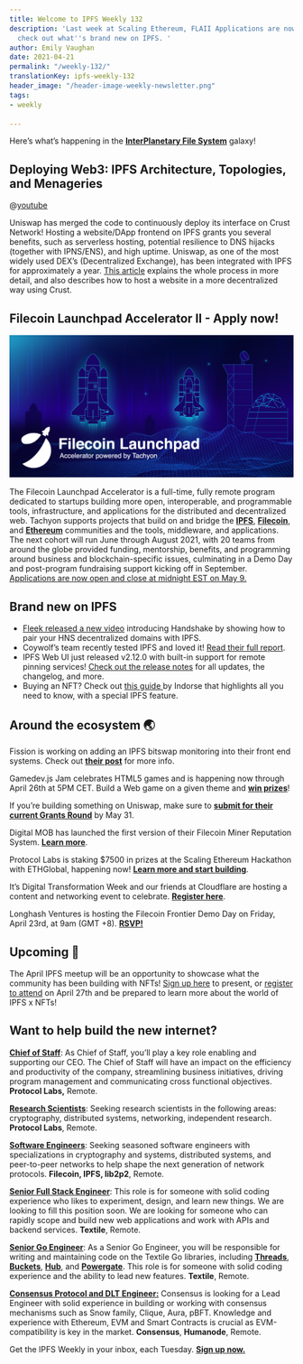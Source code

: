 ```yaml
---
title: Welcome to IPFS Weekly 132
description: 'Last week at Scaling Ethereum, FLAII Applications are now open, plus
  check out what''s brand new on IPFS. '
author: Emily Vaughan
date: 2021-04-21
permalink: "/weekly-132/"
translationKey: ipfs-weekly-132
header_image: "/header-image-weekly-newsletter.png"
tags:
- weekly

---
```

Here’s what’s happening in the [**InterPlanetary File System**](https://ipfs.io/) galaxy!

## Deploying Web3: IPFS Architecture, Topologies, and Menageries

@[youtube](13rHbWCYNWA)

Uniswap has merged the code to continuously deploy its interface on Crust Network! Hosting a website/DApp frontend on IPFS grants you several benefits, such as serverless hosting, potential resilience to DNS hijacks (together with IPNS/ENS), and high uptime. Uniswap, as one of the most widely used DEX’s (Decentralized Exchange), has been integrated with IPFS for approximately a year. [This article](https://medium.com/crustnetwork/decentralized-uniswap-interface-hosting-on-ipfs-18a78d1209ac) explains the whole process in more detail, and also describes how to host a website in a more decentralized way using Crust.

## Filecoin Launchpad Accelerator II - Apply now!

![](../assets/lauchpad_twitter-png.png)

The Filecoin Launchpad Accelerator is a full-time, fully remote program dedicated to startups building more open, interoperable, and programmable tools, infrastructure, and applications for the distributed and decentralized web. Tachyon supports projects that build on and bridge the [**IPFS**](https://ipfs.io/), [**Filecoin**](https://filecoin.io/), and [**Ethereum**](https://ethereum.org/) communities and the tools, middleware, and applications. The next cohort will run June through August 2021, with 20 teams from around the globe provided funding, mentorship, benefits, and programming around business and blockchain-specific issues, culminating in a Demo Day and post-program fundraising support kicking off in September. [Applications are now open and close at midnight EST on May 9.](https://tachyon.submittable.com/submit/192229/filecoin-launchpad-accelerator-ii)

## Brand new on IPFS

* [Fleek released a new video](https://www.youtube.com/watch?v=Kddvfs8u9bQ) introducing Handshake by showing how to pair your HNS decentralized domains with IPFS.
* Coywolf’s team recently tested IPFS and loved it! [Read their full report](https://www.coywolf.news/webmaster/ipfs/).
* IPFS Web UI just released v2.12.0 with built-in support for remote pinning services! [Check out the release notes](https://github.com/ipfs/ipfs-webui/releases/tag/v2.12.0) for all updates, the changelog, and more.
* Buying an NFT? Check out [this guide ](https://blog.indorse.io/buying-an-nft-things-you-need-to-know-e4f73adb8572)by Indorse that highlights all you need to know, with a special IPFS feature.

## Around the ecosystem 🌏

Fission is working on adding an IPFS bitswap monitoring into their front end systems. Check out [**their post**](https://talk.fission.codes/t/ipfs-bitswap-monitoring/1830) for more info.

Gamedev.js Jam celebrates HTML5 games and is happening now through April 26th at 5PM CET. Build a Web game on a given theme and [**win prizes**](https://gamedevjs.com/jam/2021/)!

If you’re building something on Uniswap, make sure to [**submit for their current Grants Round**](https://airtable.com/shrEXXxXB1humz7VS) by May 31. 

Digital MOB has launched the first version of their Filecoin Miner Reputation System. [**Learn more**](https://filecoin.io/blog/posts/filrep.io-a-filecoin-miner-reputation-system-v1-by-digital-mob/).

Protocol Labs is staking $7500 in prizes at the Scaling Ethereum Hackathon with ETHGlobal, happening now! [**Learn more and start building**](https://blog.ipfs.io/2021-04-14-scaling-ethereum/). 

It’s Digital Transformation Week and our friends at Cloudflare are hosting a content and networking event to celebrate. [**Register here**](https://digitaltransformation-week.com/home/digital-transformation-week-registration/).

Longhash Ventures is hosting the Filecoin Frontier Demo Day on Friday, April 23rd, at 9am (GMT +8). [**RSVP!**](https://docs.google.com/forms/d/e/1FAIpQLScn_Ix2MkTiZEkRbxcFrewLWXGCYxV2Xy8-FcnxXVkACFQwPQ/viewform)

## Upcoming 📅

The April IPFS meetup will be an opportunity to showcase what the community has been building with NFTs! [Sign up here](https://protocollabs.typeform.com/to/hLGfKhxn) to present, or [register to attend](https://www.meetup.com/San-Francisco-IPFS/events/276123324/) on April 27th and be prepared to learn more about the world of IPFS x NFTs!

## Want to help build the new internet?

[**Chief of Staff**](https://jobs.lever.co/protocol/dc3ca53d-b456-4f91-806d-4ec6b5821dc5): As Chief of Staff, you’ll play a key role enabling and supporting our CEO. The Chief of Staff will have an impact on the efficiency and productivity of the company, streamlining business initiatives, driving program management and communicating cross functional objectives. **Protocol Labs,** Remote.  
  
[**Research Scientists**](https://jobs.lever.co/protocol): Seeking research scientists in the following areas: cryptography, distributed systems, networking, independent research. **Protocol Labs**, Remote.   
  
[**Software Engineers**](https://jobs.lever.co/protocol): Seeking seasoned software engineers with specializations in cryptography and systems, distributed systems, and peer-to-peer networks to help shape the next generation of network protocols. **Filecoin, IPFS, lib2p2**, Remote.  
  
[**Senior Full Stack Engineer**](https://textile.breezy.hr/p/d59ca1308346-senior-full-stack-engineer): This role is for someone with solid coding experience who likes to experiment, design, and learn new things. We are looking to fill this position soon. We are looking for someone who can rapidly scope and build new web applications and work with APIs and backend services. **Textile**, Remote.  
  
[**Senior Go Engineer**](https://textile.breezy.hr/p/421d4f71a227-senior-go-engineer): As a Senior Go Engineer, you will be responsible for writing and maintaining code on the Textile Go libraries, including [**Threads**](https://github.com/textileio/go-threads), [**Buckets**](https://github.com/textileio/go-buckets), [**Hub**](https://github.com/textileio/textile), and [**Powergate**](https://github.com/textileio/powergate). This role is for someone with solid coding experience and the ability to lead new features. **Textile**, Remote.  
  
[**Consensus Protocol and DLT Engineer:**](https://angel.co/company/humanode-2/jobs/1265884-consensus-protocol-and-dlt-engineer) Consensus is looking for a Lead Engineer with solid experience in building or working with consensus mechanisms such as Snow family, Clique, Aura, pBFT. Knowledge and experience with Ethereum, EVM and Smart Contracts is crucial as EVM-compatibility is key in the market. **Consensus**, **Humanode**, Remote.

Get the IPFS Weekly in your inbox, each Tuesday. [**Sign up now.**](https://ipfs.us4.list-manage.com/subscribe?u=25473244c7d18b897f5a1ff6b&id=cad54b2230)